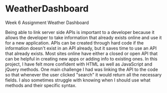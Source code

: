 # WeatherDashboard
Week 6 Assignment Weather Dashboard

Being able to link server side APIs is important to a developer because it allows the developer to take information that already exists online and use it for a new application. APIs can be created through hard code if the information doesn't exist in an API already, but it saves time to use an API that already exists. Most sites online have either a closed or open API that can be helpful in creating new apps or adding info to existing ones. In this project, I have felt more confident with HTML as well as JavaScript and jQuery methods. One main challenge I had was linking the API to the code so that whenever the user clicked "search" it would return all the necessary fields. I also sometimes struggle with knowing when I should use what methods and their specific syntax.